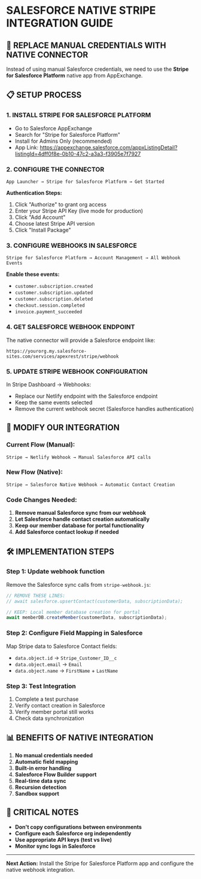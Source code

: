 # SALESFORCE NATIVE STRIPE INTEGRATION GUIDE

## 🎯 REPLACE MANUAL CREDENTIALS WITH NATIVE CONNECTOR

Instead of using manual Salesforce credentials, we need to use the **Stripe for Salesforce Platform** native app from AppExchange.

## 📋 SETUP PROCESS

### 1. INSTALL STRIPE FOR SALESFORCE PLATFORM
- Go to Salesforce AppExchange
- Search for "Stripe for Salesforce Platform" 
- Install for Admins Only (recommended)
- App Link: https://appexchange.salesforce.com/appxListingDetail?listingId=4dff0f8e-0b10-47c2-a3a3-f3905e7f7927

### 2. CONFIGURE THE CONNECTOR
```
App Launcher → Stripe for Salesforce Platform → Get Started
```

**Authentication Steps:**
1. Click "Authorize" to grant org access
2. Enter your Stripe API Key (live mode for production)
3. Click "Add Account"
4. Choose latest Stripe API version
5. Click "Install Package"

### 3. CONFIGURE WEBHOOKS IN SALESFORCE
```
Stripe for Salesforce Platform → Account Management → All Webhook Events
```

**Enable these events:**
- `customer.subscription.created`
- `customer.subscription.updated` 
- `customer.subscription.deleted`
- `checkout.session.completed`
- `invoice.payment_succeeded`

### 4. GET SALESFORCE WEBHOOK ENDPOINT
The native connector will provide a Salesforce endpoint like:
```
https://yourorg.my.salesforce-sites.com/services/apexrest/stripe/webhook
```

### 5. UPDATE STRIPE WEBHOOK CONFIGURATION
In Stripe Dashboard → Webhooks:
- Replace our Netlify endpoint with the Salesforce endpoint
- Keep the same events selected
- Remove the current webhook secret (Salesforce handles authentication)

## 🔄 MODIFY OUR INTEGRATION

### Current Flow (Manual):
```
Stripe → Netlify Webhook → Manual Salesforce API calls
```

### New Flow (Native):
```
Stripe → Salesforce Native Webhook → Automatic Contact Creation
```

### Code Changes Needed:

1. **Remove manual Salesforce sync from our webhook**
2. **Let Salesforce handle contact creation automatically**
3. **Keep our member database for portal functionality**
4. **Add Salesforce contact lookup if needed**

## 🛠️ IMPLEMENTATION STEPS

### Step 1: Update webhook function
Remove the Salesforce sync calls from `stripe-webhook.js`:

```javascript
// REMOVE THESE LINES:
// await salesforce.upsertContact(customerData, subscriptionData);

// KEEP: Local member database creation for portal
await memberDB.createMember(customerData, subscriptionData);
```

### Step 2: Configure Field Mapping in Salesforce
Map Stripe data to Salesforce Contact fields:
- `data.object.id` → `Stripe_Customer_ID__c`
- `data.object.email` → `Email`
- `data.object.name` → `FirstName` + `LastName`

### Step 3: Test Integration
1. Complete a test purchase
2. Verify contact creation in Salesforce
3. Verify member portal still works
4. Check data synchronization

## 📊 BENEFITS OF NATIVE INTEGRATION

1. **No manual credentials needed**
2. **Automatic field mapping**
3. **Built-in error handling**
4. **Salesforce Flow Builder support**
5. **Real-time data sync**
6. **Recursion detection**
7. **Sandbox support**

## 🚨 CRITICAL NOTES

- **Don't copy configurations between environments**
- **Configure each Salesforce org independently** 
- **Use appropriate API keys (test vs live)**
- **Monitor sync logs in Salesforce**

---

**Next Action:** Install the Stripe for Salesforce Platform app and configure the native webhook integration.